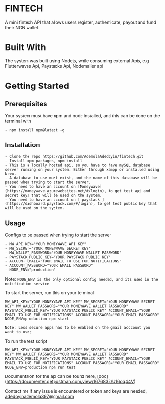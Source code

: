 # FINTECH
A mini fintech  API that allows users register, authenticate, payout and fund their NGN wallet.

# Built With

The system was built using Nodejs, while consuming external Apis, e.g Flutterwaves Api, Paystacks Api, Nodemailer api

# Getting Started

## Prerequisites

Your system must have npm and node installed, and this can be done on the terminal with 

```
- npm install npm@latest -g
```

## Installation

```
- Clone the repo https://github.com/AdemolaAdedoyin/fintech.git
- Install npm packages, npm install
- This is a locally hosted api, so you have to have mySQL database server running on your system. Either through xampp or installed using brew.
- A database to use must exist, and the name of this database will be passed when trying to start the server.
- You need to have an account on [Moneywave](https://moneywave.azurewebsites.net/#/login), to get test api and secret keys that will be used on the system.
- You need to have an account on [ paystack ](https://dashboard.paystack.com/#/login), to get test public key that will be used on the system.
```

## Usage

Configs to be passed when trying to start the server

```
- MW_API_KEY="YOUR MONEYWAVE API KEY"
- MW_SECRET="YOUR MONEYWAVE SECRET KEY"
- MW_WALLET_PASSWORD="YOUR MONEYWAVE WALLET PASSWORD"
- PAYSTACK_PUBLIC_KEY="YOUR PAYSTACK PUBLIC KEY"
- ACCOUNT_EMAIL="YOUR EMAIL TO USE FOR NOTIFICATIONS"
- ACCOUNT_PASSWORD="YOUR EMAIL PASSWORD"
- NODE_ENV="production"
```
Note: `NODE_ENV is the only optional config needed, and its used in the notification service`


To start the server, run this on your terminal
```
MW_API_KEY="YOUR MONEYWAVE API KEY" MW_SECRET="YOUR MONEYWAVE SECRET KEY" MW_WALLET_PASSWORD="YOUR MONEYWAVE WALLET PASSWORD" PAYSTACK_PUBLIC_KEY="YOUR PAYSTACK PUBLIC KEY" ACCOUNT_EMAIL="YOUR EMAIL TO USE FOR NOTIFICATIONS" ACCOUNT_PASSWORD="YOUR EMAIL PASSWORD" NODE_ENV=production npm start
```

`Note: Less secure apps has to be enabled on the gmail acccount you want to use;`

To run the test script
```
MW_API_KEY="YOUR MONEYWAVE API KEY" MW_SECRET="YOUR MONEYWAVE SECRET KEY" MW_WALLET_PASSWORD="YOUR MONEYWAVE WALLET PASSWORD" PAYSTACK_PUBLIC_KEY="YOUR PAYSTACK PUBLIC KEY" ACCOUNT_EMAIL="YOUR EMAIL TO USE FOR NOTIFICATIONS" ACCOUNT_PASSWORD="YOUR EMAIL PASSWORD" NODE_ENV=production npm run test
```

Documentaion for the api can be found here, [doc] (https://documenter.getpostman.com/view/1676833/U16oq44V)

Contact me if any issue is encountered or token and keys are needed, adedoyinademola397@gmail.com
